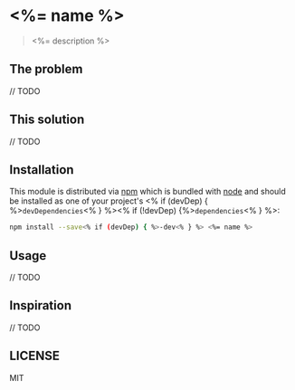 # <%= name %>

> <%= description %>

## The problem

// TODO

## This solution

// TODO

## Installation

This module is distributed via [npm](https://www.npmjs.com) which is bundled with
[node](https://nodejs.org/en/) and should be installed as one of your project's
<% if (devDep) { %>`devDependencies`<% } %><% if (!devDep) {%>`dependencies`<% } %>:

```sh
npm install --save<% if (devDep) { %>-dev<% } %> <%= name %>
```

## Usage

// TODO

## Inspiration

// TODO

## LICENSE

MIT
